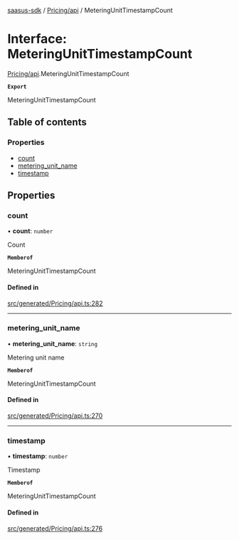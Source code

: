 [saasus-sdk](../README.md) / [Pricing/api](../modules/Pricing_api.md) / MeteringUnitTimestampCount

# Interface: MeteringUnitTimestampCount

[Pricing/api](../modules/Pricing_api.md).MeteringUnitTimestampCount

**`Export`**

MeteringUnitTimestampCount

## Table of contents

### Properties

- [count](Pricing_api.MeteringUnitTimestampCount.md#count)
- [metering\_unit\_name](Pricing_api.MeteringUnitTimestampCount.md#metering_unit_name)
- [timestamp](Pricing_api.MeteringUnitTimestampCount.md#timestamp)

## Properties

### count

• **count**: `number`

Count

**`Memberof`**

MeteringUnitTimestampCount

#### Defined in

[src/generated/Pricing/api.ts:282](https://github.com/saasus-platform/saasus-sdk-javascript/blob/09ef427/src/generated/Pricing/api.ts#L282)

___

### metering\_unit\_name

• **metering\_unit\_name**: `string`

Metering unit name

**`Memberof`**

MeteringUnitTimestampCount

#### Defined in

[src/generated/Pricing/api.ts:270](https://github.com/saasus-platform/saasus-sdk-javascript/blob/09ef427/src/generated/Pricing/api.ts#L270)

___

### timestamp

• **timestamp**: `number`

Timestamp

**`Memberof`**

MeteringUnitTimestampCount

#### Defined in

[src/generated/Pricing/api.ts:276](https://github.com/saasus-platform/saasus-sdk-javascript/blob/09ef427/src/generated/Pricing/api.ts#L276)
